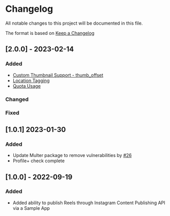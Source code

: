 # Changelog

All notable changes to this project will be documented in this file.

The format is based on [Keep a Changelog](https://keepachangelog.com/en/1.0.0/)

## [2.0.0] - 2023-02-14

### Added 
- [Custom Thumbnail Support - thumb_offset](https://developers.facebook.com/docs/instagram-api/reference/ig-user/media#request-syntax)
- [Location Tagging](https://developers.facebook.com/docs/instagram-api/guides/content-publishing/#location-tags)
- [Quota Usage](https://developers.facebook.com/docs/instagram-api/guides/content-publishing/#checking-rate-limit-usage)

### Changed

### Fixed

## [1.0.1] 2023-01-30
### Added
- Update Multer package to remove vulnerabilities by [#26](https://github.com/fbsamples/reels_publishing_apis/issues/26)
- Profile+ check complete

## [1.0.0] - 2022-09-19

### Added 
- Added ability to publish Reels through Instagram Content Publishing API via a Sample App
